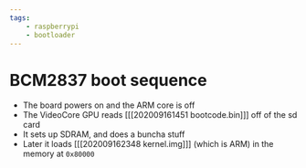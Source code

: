 ```yaml
---
tags:
    - raspberrypi
    - bootloader 
---
```

# BCM2837 boot sequence

- The board powers on and the ARM core is off
- The VideoCore GPU reads [[[202009161451 bootcode.bin]]] off of the sd card
- It sets up SDRAM, and does a buncha stuff
- Later it loads [[[202009162348 kernel.img]]] (which is ARM) in the memory at `0x80000`
